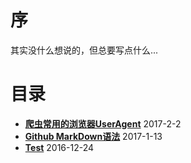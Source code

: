 序
===

其实没什么想说的，但总要写点什么...

目录
====

* **[爬虫常用的浏览器UserAgent](http://yupae.cn/html/useragent)** 2017-2-2
* **[Github MarkDown语法](http://www.yupae.cn/html/markdown)** 2017-1-13
* **[Test](http://www.yupae.cn/html/test)** 2016-12-24
